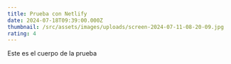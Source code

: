 ```yaml
---
title: Prueba con Netlify
date: 2024-07-18T09:39:00.000Z
thumbnail: /src/assets/images/uploads/screen-2024-07-11-08-20-09.jpg
rating: 4
---
```

Este es el cuerpo de la prueba
